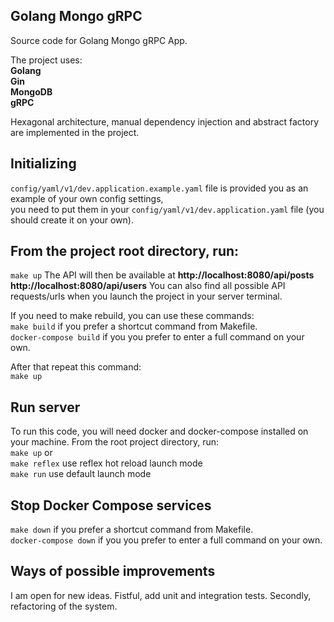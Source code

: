 <div align="left">
  
## Golang Mongo gRPC     
Source code for  Golang Mongo gRPC App.

The project uses:  
**Golang    
Gin  
MongoDB  
gRPC**

Hexagonal architecture, manual dependency injection and abstract factory are implemented in the project.  

## Initializing
`config/yaml/v1/dev.application.example.yaml` file is provided you as an example of your own config settings,  
you need to put them in your `config/yaml/v1/dev.application.yaml` file (you should create it on your own). 

## From the project root directory, run:  
```make up``` 
The API will then be available at  **http://localhost:8080/api/posts  http://localhost:8080/api/users**
You can also find all possible API requests/urls when you launch the project in your server terminal. 

If you need to make rebuild, you can use these commands:  
```make build``` if you prefer a shortcut command from Makefile.   
```docker-compose build``` if you you prefer to enter a full command on your own.
  
After that repeat this command:  
```make up```

## Run server
To run this code, you will need docker and docker-compose installed on your machine. From the root project directory, run:  
```make up``` or   
```make reflex``` use reflex hot reload launch mode  
```make run``` use default launch mode

## Stop Docker Compose services 
```make down``` if you prefer a shortcut command from Makefile.  
```docker-compose down``` if you you prefer to enter a full command on your own.
 
## Ways of possible improvements
I am open for new ideas. Fistful, add unit and integration tests. Secondly, refactoring of the system.

</div>
